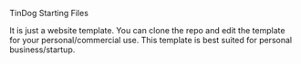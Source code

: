 TinDog Starting Files

It is just a website template.
You can clone the repo and edit the template for your personal/commercial use.
This template is best suited for personal business/startup.
